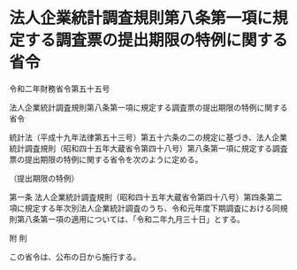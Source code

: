 # 法人企業統計調査規則第八条第一項に規定する調査票の提出期限の特例に関する省令

令和二年財務省令第五十五号

法人企業統計調査規則第八条第一項に規定する調査票の提出期限の特例に関する省令

統計法（平成十九年法律第五十三号）第五十六条の二の規定に基づき、法人企業統計調査規則（昭和四十五年大蔵省令第四十八号）第八条第一項に規定する調査票の提出期限の特例に関する省令を次のように定める。

（提出期限の特例）

第一条 法人企業統計調査規則（昭和四十五年大蔵省令第四十八号）第四条第二項に規定する年次別法人企業統計調査のうち、令和元年度下期調査における同規則第八条第一項の適用については、「令和二年九月三十日」とする。

附 則

この省令は、公布の日から施行する。
